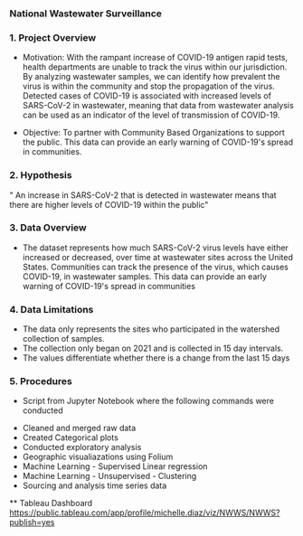 ### National Wastewater Surveillance

### 1. Project Overview 

* Motivation: With the rampant increase of  COVID-19  antigen rapid tests, health departments are unable to track the  virus within our jurisdiction. By analyzing wastewater samples, we can identify how prevalent the virus is within the community and stop the propagation of the virus. Detected cases of COVID-19 is associated with increased levels of SARS-CoV-2 in wastewater, meaning that data from wastewater analysis can be used as an indicator of the level of transmission of COVID-19.

* Objective: To partner with Community Based Organizations to  support the public. This data can provide an early warning of COVID-19's spread in communities.


### 2. Hypothesis

 " An increase in SARS-CoV-2 that is detected in wastewater means that there are higher levels of COVID-19 within the public" 

### 3. Data Overview 
- The dataset represents how much SARS-CoV-2 virus levels have either increased or decreased, over time at wastewater sites across the United States. Communities can track the presence of the virus, which causes COVID-19, in wastewater samples. This data can provide an early warning of COVID-19's spread in communities
 

### 4. Data Limitations 
* The data only represents the sites who participated in the watershed collection of samples. 
* The collection only began on 2021 and is collected in 15 day intervals.
* The values differentiate whether there is a change from the last 15 days

### 5. Procedures
- Script from Jupyter Notebook where the following commands were conducted 
* Cleaned and merged raw data 
* Created Categorical plots
* Conducted exploratory analysis
* Geographic visualiazations using Folium
* Machine Learning - Supervised Linear regression
* Machine Learning - Unsupervised - Clustering
* Sourcing and analysis time series data

** Tableau Dashboard
https://public.tableau.com/app/profile/michelle.diaz/viz/NWWS/NWWS?publish=yes 
